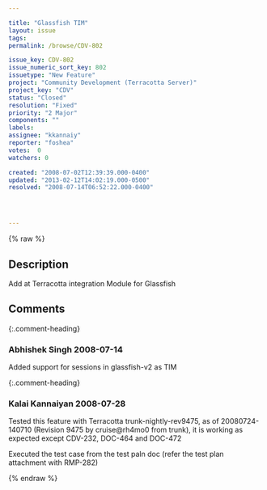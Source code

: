 ```yaml
---

title: "Glassfish TIM"
layout: issue
tags: 
permalink: /browse/CDV-802

issue_key: CDV-802
issue_numeric_sort_key: 802
issuetype: "New Feature"
project: "Community Development (Terracotta Server)"
project_key: "CDV"
status: "Closed"
resolution: "Fixed"
priority: "2 Major"
components: ""
labels: 
assignee: "kkannaiy"
reporter: "foshea"
votes:  0
watchers: 0

created: "2008-07-02T12:39:39.000-0400"
updated: "2013-02-12T14:02:19.000-0500"
resolved: "2008-07-14T06:52:22.000-0400"




---
```


{% raw %}

## Description

<div markdown="1" class="description">

Add at Terracotta integration Module for Glassfish

</div>

## Comments


{:.comment-heading}
### **Abhishek Singh** <span class="date">2008-07-14</span>

<div markdown="1" class="comment">

Added support for sessions in glassfish-v2 as TIM 

</div>


{:.comment-heading}
### **Kalai Kannaiyan** <span class="date">2008-07-28</span>

<div markdown="1" class="comment">

Tested this feature with Terracotta trunk-nightly-rev9475, as of 20080724-140710 (Revision 9475 by cruise@rh4mo0 from trunk), it is working as expected except CDV-232, DOC-464 and DOC-472

Executed the test case from the test paln doc (refer the test plan attachment with RMP-282)

</div>



{% endraw %}
